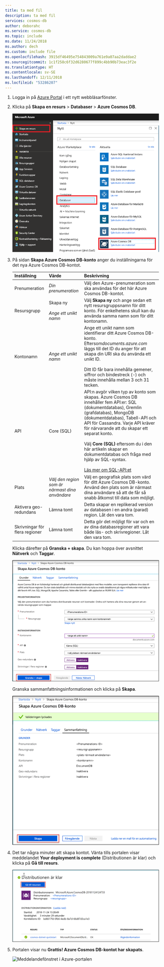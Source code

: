 ```yaml
---
title: ta med fil
description: ta med fil
services: cosmos-db
author: deborahc
ms.service: cosmos-db
ms.topic: include
ms.date: 11/24/2018
ms.author: dech
ms.custom: include file
ms.openlocfilehash: 3915df46495e754843009a761e9a07aa2daddae2
ms.sourcegitcommit: 1c1f258c6f32d6280677f899c4bb90b73eac3f2e
ms.translationtype: HT
ms.contentlocale: sv-SE
ms.lasthandoff: 12/11/2018
ms.locfileid: "53286207"
---
```

1. Logga in på [Azure Portal](https://portal.azure.com/) i ett nytt webbläsarfönster.
2. Klicka på **Skapa en resurs** > **Databaser** > **Azure Cosmos DB**.
   
   ![Azure Portal-databasfönstret](./media/cosmos-db-create-dbaccount/create-nosql-db-databases-json-tutorial-1.png)

3. På sidan **Skapa Azure Cosmos DB-konto** anger du inställningarna för det nya Azure Cosmos DB-kontot. 
 
    Inställning|Värde|Beskrivning
    ---|---|---
    Prenumeration|*Din prenumeration*|Välj den Azure-prenumeration som ska användas för det här Azure Cosmos DB-kontot. 
    Resursgrupp|Skapa ny<br><br>*Ange ett unikt namn*|Välj **Skapa ny** och ange sedan ett nytt resursgruppsnamn för ditt konto. För enkelhetens skull kan du använda samma namn som för ditt kontonamn. 
    Kontonamn|*Ange ett unikt namn*|Ange ett unikt namn som identifierar ditt Azure Cosmos DB-konto. Eftersom*documents.azure.com* läggs till det ID du anger för att skapa din URI ska du använda ett unikt ID.<br><br>Ditt ID får bara innehålla gemener, siffror och bindestreck (-) och måste innehålla mellan 3 och 31 tecken.
    API|Core (SQL)|API:n avgör vilken typ av konto som skapas. Azure Cosmos DB innehåller fem API:er: SQL (dokumentdatabas), Gremlin (grafdatabas), MongoDB (dokumentdatabas), Tabell-API och API för Cassandra. Varje API kräver för närvarande att du skapar ett separat konto. <br><br>Välj **Core (SQL)** eftersom du i den här artikeln skapar en dokumentdatabas och fråga med hjälp av SQL-syntax. <br><br>[Läs mer om SQL-API:et](../articles/cosmos-db/documentdb-introduction.md)|
    Plats|*Välj den region som är närmast dina användare*|Välj en geografisk plats som värd för ditt Azure Cosmos DB-konto. Använd den plats som är närmast dina användare så att de får så snabb åtkomst till data som möjligt.
    Aktivera geo-redundans| Lämna tomt | Detta skapar en replikerad version av databasen i en andra (parad) region. Låt den vara tom.  
    Skrivningar för flera regioner| Lämna tomt | Detta gör det möjligt för var och en av dina databasregioner att vara både läs- och skrivregioner. Låt den vara tom.  

    Klicka därefter på **Granska + skapa**. Du kan hoppa över avsnittet **Nätverk** och **Taggar**. 

    ![Den nya kontosidan för Azure Cosmos DB](./media/cosmos-db-create-dbaccount/azure-cosmos-db-create-new-account-preview.png)

    Granska sammanfattningsinformationen och klicka på **Skapa**. 

    ![Sammanfattningssida för kontoverifiering](./media/cosmos-db-create-dbaccount/azure-cosmos-db-create-new-account-summary-preview.png)

4. Det tar några minuter att skapa kontot. Vänta tills portalen visar meddelandet **Your deployment is complete** (Distributionen är klar) och klicka på **Gå till resurs**.     

    ![Kontot har skapat sidan](./media/cosmos-db-create-dbaccount/azure-cosmos-db-create-new-account-complete-preview.png)

5. Portalen visar nu **Grattis! Azure Cosmos DB-kontot har skapats**.

    ![Meddelandefönstret i Azure-portalen](./media/cosmos-db-create-dbaccount/azure-cosmos-db-account-created.png)

